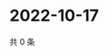 # 2022-10-17

共 0 条

<!-- BEGIN WEIBO -->
<!-- 最后更新时间 Mon Oct 17 2022 16:20:56 GMT+0800 (China Standard Time) -->

<!-- END WEIBO -->
